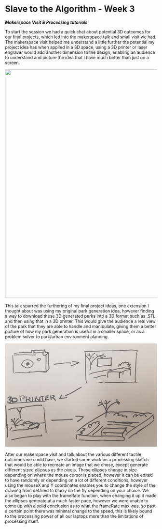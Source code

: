 # Slave to the Algorithm - Week 3

__*Makerspace Visit & Processing tutorials*__

To start the session we had a quick chat about potential 3D outcomes for our final projects, which led into the makerspace talk and small visit we had. The makerspace visit helped me understand a little further the potential my project idea has when applied in a 3D space, using a 3D printer or laser engraver would add another dimension to the design, enabling an audience to understand and picture the idea that I have much better than just on a screen.

<p align="center">
  <img width="1118.5
" height="755.5" src="https://github.com/Dropboy/Slave-to-the-Algorithm/blob/Journal/Images%20and%20Resources/Week%203/Collage%20of%20Makerspace.png">

This talk spurred the furthering of my final project ideas, one extension I thought about was using my original park generation idea, however finding a way to download these 3D generated parks into a 3D format such as .STL, and then using that in a 3D printer. This would give the audience a real view of the park that they are able to handle and manipulate, giving them a better picture of how my park generation is useful in a smaller space, or as a problem solver to park/urban environment planning.

![Collage of Makerspace](https://github.com/Dropboy/Slave-to-the-Algorithm/blob/Journal/Images%20and%20Resources/Week%203/Final%20Project%20Sketch.jpg)

After our makerspace visit and talk about the various different tactile outcomes we could have, we started some work on a processing sketch that would be able to recreate an image that we chose, except generate different sized ellipses as the pixels. These ellipses change in size depending on where the mouse cursor is placed, however it can be edited to have randomly or depending on a lot of different conditions, however using the mouseX and Y coordinates enables you to change the style of the drawing from detailed to blurry on the fly depending on your choice. We also began to play with the frameRate function, when changing it up it made the ellipses generate at a much faster pace, however we were unable to come up with a solid conclusion as to what the frameRate max was, so past a certain point there was minimal change to the speed, this is likely bound to the processing power of all our laptops more than the limitations of processing itself.
